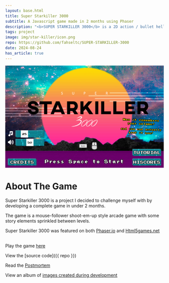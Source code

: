 ```yaml
---
layout: base.html
title: Super Starkiller 3000
subtitle: A Javascript game made in 2 months using Phaser
description: "<b>SUPER STARKILLER 3000</b> is a 2D action / bullet hell game made in Javascript using Phaser."
tags: project
image: img/star-killer/icon.png
repo: https://github.com/fahseltc/SUPER-STARKILLER-3000
date: 2024-08-24
has_article: true
---
```

![image](/img/star-killer/title-screen.PNG)

# About The Game
Super Starkiller 3000 is a project I decided to challenge myself with by developing a complete game in under 2 months.

The game is a mouse-follower shoot-em-up style arcade game with some story elements sprinkled between levels.

Super Starkiller 3000 was featured on both [Phaser.io](https://phaser.io/news/2018/07/super-starkiller-3000) and [Html5games.net](https://www.html5games.net/super-starkiller-3000/)<br><br>

Play the game [here](https://fahseltc.github.io/SUPER-STARKILLER-3000/)

View the [source code]({{ repo }})

Read the [Postmortem](https://github.com/fahseltc/SUPER-STARKILLER-3000/blob/master/docs/article/postmortem.md)

View an album of [images created during development](https://imgur.com/a/starkiller-eTmm9)
  
<br><br><br>